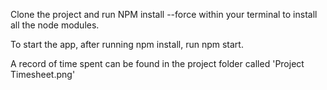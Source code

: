 Clone the project and run NPM install --force
within your terminal to install all the node modules.

To start the app, after running npm install, run npm start.

A record of time spent can be found in the project folder called 'Project Timesheet.png'
